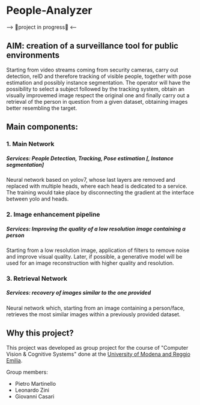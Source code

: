 # People-Analyzer



--> 🛑project in progress🛑 <--

## AIM: creation of a surveillance tool for public environments
Starting from video streams coming from security cameras, carry out detection, reID and therefore tracking of visible people, together with pose estimation and possibly instance segmentation. The operator will have the possibility to select a subject followed by the tracking system, obtain an visually improvemed image respect the original one and finally carry out a retrieval of the person in question from a given dataset, obtaining images better resembling the target.

## Main components:
### 1. Main Network
##### Services: People Detection, Tracking, Pose estimation [, Instance segmentation]
Neural network based on yolov7, whose last layers are removed and replaced with multiple heads, where each head is dedicated to a service.
The training would take place by disconnecting the gradient at the interface between yolo and heads.

### 2. Image enhancement pipeline
##### Services: Improving the quality of a low resolution image containing a person
Starting from a low resolution image, application of filters to remove noise and improve visual quality. Later, if possible, a generative model will be used for an image reconstruction with higher quality and resolution.

### 3. Retrieval Network
##### Services: recovery of images similar to the one provided
Neural network which, starting from an image containing a person/face, retrieves the most similar images within a previously provided dataset.



## Why this project? 
This project was developed as group project for the course of "Computer Vision & Cognitive Systems" done at the [University of Modena and Reggio Emilia](https://www.unimore.it/).

Group members:
- Pietro Martinello
- Leonardo Zini
- Giovanni Casari
